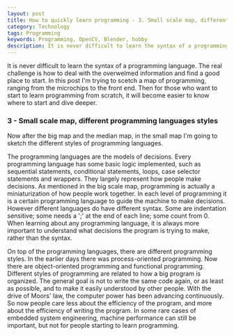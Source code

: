 ```yaml
---
layout: post
title: How to quickly learn programming - 3. Small scale map, different programming languages styles
category: Technology
tags: Programming
keywords: Programming, OpenCV, Blender, hobby
description: It is never difficult to learn the syntax of a programming language. The real challenge is how to deal with the overwelmed information and find a good place to start. In this post I'm trying to scetch a map of programming, ranging from the microchips to the front end. Then for those who want to start to learn programming from scratch, it will become easier to know where to start and dive deeper.
---
```


It is never difficult to learn the syntax of a programming language. The real challenge is how to deal with the overwelmed information and find a good place to start. In this post I'm trying to scetch a map of programming, ranging from the microchips to the front end. Then for those who want to start to learn programming from scratch, it will become easier to know where to start and dive deeper.

### 3 - Small scale map, different programming languages styles
Now after the big map and the median map, in the small map I'm going to sketch the different styles of programming languages.

The programming languages are the models of decisions. Every programming language has some basic logic implemented, such as sequential statements, conditional statements, loops, case selector statements and wrappers. They largely represent how people make decisions. As mentioned in the big scale map, programming is actually a miniaturization of how people work together. In each level of programming it is a certain programming language to guide the machine to make decisions. However different languages do have different syntax. Some are indentation sensitive; some needs a ';' at the end of each line; some count from 0. When learning about any programming language, it is always more important to understand what decisions the program is trying to make, rather than the syntax.

On top of the programming languages, there are different programming styles. In the earlier days there was process-oriented programming. Now there are object-oriented programming and functional programming. Different styles of programming are related to how a big program is organized. The general goal is not to write the same code again, or as least as possible, and to make it easily understood by other people. With the drive of Moors' law, the computer power has been advancing continuously. So now people care less about the efficiency of the program, and more about the efficiency of writing the program. In some rare cases of embedded system engineering, machine performance can still be important, but not for people starting to learn programming.







